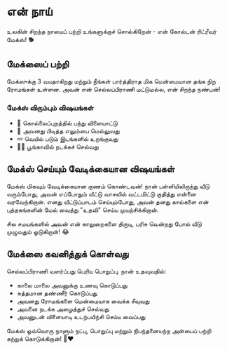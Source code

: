 # என் நாய்

உலகின் சிறந்த நாயைப் பற்றி உங்களுக்குச் சொல்கிறேன் - என் கோல்டன் ரிட்ரீவர் மேக்ஸ்! 🐕

## மேக்ஸைப் பற்றி

மேக்ஸுக்கு 3 வயதாகிறது மற்றும் நீங்கள் பார்த்திராத மிக மென்மையான தங்க நிற ரோமங்கள் உள்ளன. அவன் என் செல்லப்பிராணி மட்டுமல்ல, என் சிறந்த நண்பன்!

### மேக்ஸ் விரும்பும் விஷயங்கள்

- 🎾 கொல்லைப்புறத்தில் பந்து விளையாட்டு
- 🦴 அவனது பிடித்த எலும்பை மெல்லுவது
- 💤 வெயில் படும் இடங்களில் உறங்குவது
- 🏃‍♂️ பூங்காவில் நடக்கச் செல்வது

## மேக்ஸ் செய்யும் வேடிக்கையான விஷயங்கள்

மேக்ஸ் மிகவும் வேடிக்கையான குணம் கொண்டவன்! நான் பள்ளியிலிருந்து வீடு வரும்போது, அவன் எப்போதும் வீட்டு வாசலில் வட்டமிட்டு குதித்து என்னை வரவேற்கிறான். எனது வீட்டுப்பாடம் செய்யும்போது, அவன் தனது கால்களை என் புத்தகங்களின் மேல் வைத்து "உதவி" செய்ய முயற்சிக்கிறான்.

சில சமயங்களில் அவன் என் காலுறைகளை திருடி, பரிசு வென்றது போல் வீடு முழுவதும் ஓடுகிறான்! 😂

## மேக்ஸை கவனித்துக் கொள்வது

செல்லப்பிராணி வளர்ப்பது பெரிய பொறுப்பு. நான் உதவுவதில்:
- காலை மாலை அவனுக்கு உணவு கொடுப்பது
- சுத்தமான தண்ணீர் கொடுப்பது
- அவனது ரோமங்களை மென்மையாக வைக்க சீவுவது
- அவனை நடக்க அழைத்துச் செல்வது
- அவனுடன் விளையாடி உடற்பயிற்சி செய்ய வைப்பது

மேக்ஸ் ஒவ்வொரு நாளும் நட்பு, பொறுப்பு மற்றும் நிபந்தனையற்ற அன்பைப் பற்றி கற்றுக் கொடுக்கிறான்! 🐾❤️